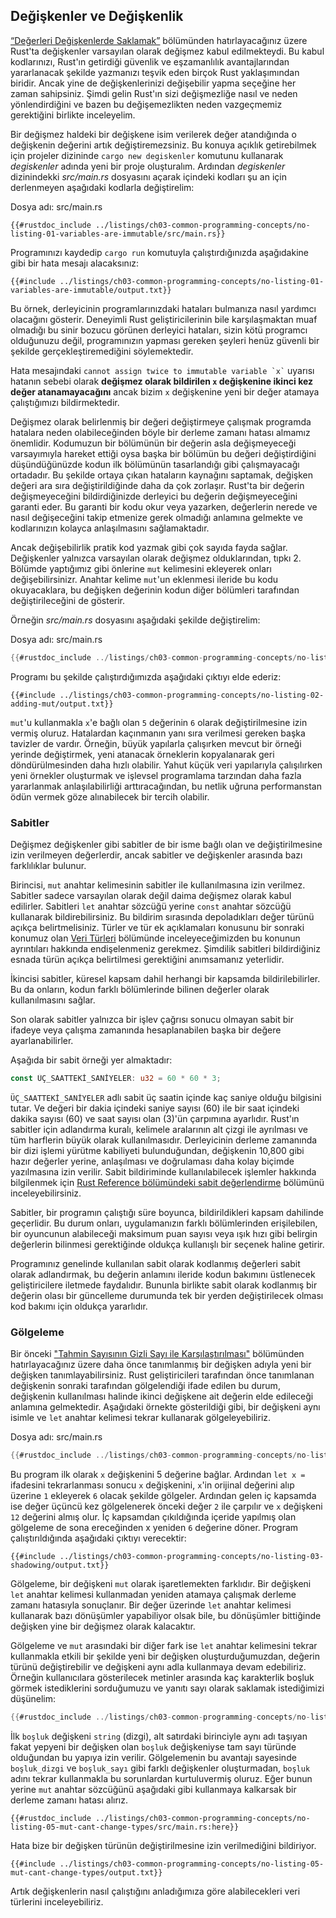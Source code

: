 ## Değişkenler ve Değişkenlik

[“Değerleri Değişkenlerde Saklamak”][storing-values-with-variables]<!-- ignore --> bölümünden hatırlayacağınız üzere Rust'ta değişkenler varsayılan olarak değişmez kabul edilmekteydi. Bu kabul kodlarınızı, Rust'ın getirdiği güvenlik ve eşzamanlılık avantajlarından yararlanacak şekilde yazmanızı teşvik eden birçok Rust yaklaşımından biridir. Ancak yine de değişkenlerinizi değişebilir yapma seçeğine her zaman sahipsiniz. Şimdi gelin Rust'ın sizi değişmezliğe nasıl ve neden yönlendirdiğini ve bazen bu değişemezlikten neden vazgeçmemiz gerektiğini birlikte inceleyelim.

Bir değişmez haldeki bir değişkene isim verilerek değer atandığında o değişkenin değerini artık değiştiremezsiniz. Bu konuya açıklık getirebilmek için projeler dizininde `cargo new degiskenler` komutunu kullanarak *degiskenler* adında yeni bir proje oluşturalım. Ardından *degiskenler* dizinindekki *src/main.rs* dosyasını açarak içindeki kodları şu an için derlenmeyen aşağıdaki kodlarla değiştirelim: 

<span class="filename">Dosya adı: src/main.rs</span>

```rust,ignore,does_not_compile
{{#rustdoc_include ../listings/ch03-common-programming-concepts/no-listing-01-variables-are-immutable/src/main.rs}}
```

Programınızı kaydedip `cargo run` komutuyla çalıştırdığınızda aşağıdakine gibi bir hata mesajı alacaksınız:

```console
{{#include ../listings/ch03-common-programming-concepts/no-listing-01-variables-are-immutable/output.txt}}
```

Bu örnek, derleyicinin programlarınızdaki hataları bulmanıza nasıl yardımcı olacağını gösterir. Deneyimli Rust geliştiricilerinin bile karşılaşmaktan muaf olmadığı bu sinir bozucu görünen derleyici hataları, sizin kötü programcı olduğunuzu değil, programınızın yapması gereken şeyleri henüz güvenli bir şekilde gerçekleştiremediğini söylemektedir.   

Hata mesajındaki `` cannot assign twice to immutable variable `x` `` uyarısı hatanın sebebi olarak **değişmez olarak bildirilen `x` değişkenine ikinci kez değer atanamayacağını** ancak bizim `x` değişkenine yeni bir değer atamaya çalıştığımızı bildirmektedir.

Değişmez olarak belirlenmiş bir değeri değiştirmeye çalışmak programda hatalara neden olabileceğinden böyle bir derleme zamanı hatası almamız önemlidir. Kodumuzun bir bölümünün bir değerin asla değişmeyeceği varsayımıyla hareket ettiği oysa başka bir bölümün bu değeri değiştirdiğini düşündüğünüzde kodun ilk bölümünün tasarlandığı gibi çalışmayacağı ortadadır. Bu şekilde ortaya çıkan hataların kaynağını saptamak, değişken değeri ara sıra değiştirildiğinde daha da çok zorlaşır. 
Rust'ta bir değerin değişmeyeceğini bildirdiğinizde derleyici bu değerin değişmeyeceğini garanti eder. Bu garanti bir kodu okur veya yazarken, değerlerin nerede ve nasıl değişeceğini takip etmenize gerek olmadığı anlamına gelmekte ve kodlarınızın kolayca anlaşılmasını sağlamaktadır.

Ancak değişebilirlik pratik kod yazmak gibi çok sayıda fayda sağlar. Değişkenler yalnızca varsayılan olarak değişmez olduklarından, tıpkı 2. Bölümde yaptığımız gibi önlerine `mut` kelimesini ekleyerek onları değişebilirsinizr. Anahtar kelime `mut`'un eklenmesi ileride bu kodu okuyacaklara, bu değişken değerinin kodun diğer bölümleri tarafından değiştirileceğini de gösterir.

Örneğin *src/main.rs* dosyasını aşağıdaki şekilde değiştirelim:

<span class="filename">Dosya adı: src/main.rs</span>

```rust
{{#rustdoc_include ../listings/ch03-common-programming-concepts/no-listing-02-adding-mut/src/main.rs}}
```

Programı bu şekilde çalıştırdığımızda aşağıdaki çıktıyı elde ederiz:

```console
{{#include ../listings/ch03-common-programming-concepts/no-listing-02-adding-mut/output.txt}}
```

`mut`'u kullanmakla `x`'e bağlı olan `5` değerinin `6` olarak değiştirilmesine izin vermiş oluruz. Hatalardan kaçınmanın yanı sıra verilmesi gereken başka tavizler de vardır. Örneğin, büyük yapılarla çalışırken mevcut bir örneği yerinde değiştirmek, yeni atanacak örneklerin kopyalanarak geri döndürülmesinden daha hızlı olabilir. Yahut küçük veri yapılarıyla çalışılırken yeni örnekler oluşturmak ve işlevsel programlama tarzından daha fazla yararlanmak anlaşılabilirliği arttıracağından, bu netlik uğruna performanstan ödün vermek göze alınabilecek bir tercih olabilir.

### Sabitler

Değişmez değişkenler gibi sabitler de bir isme bağlı olan ve değiştirilmesine izin verilmeyen değerlerdir, ancak sabitler ve değişkenler arasında bazı farklılıklar bulunur.

Birincisi, `mut` anahtar kelimesinin sabitler ile kullanılmasına izin verilmez. Sabitler sadece varsayılan olarak değil daima değişmez olarak kabul edilirler. Sabitleri `let` anahtar sözcüğü yerine `const` anahtar sözcüğü kullanarak bildirebilirsiniz. Bu bildirim sırasında depoladıkları değer türünü açıkça belirtmelisiniz. Türler ve tür ek açıklamaları konusunu bir sonraki konumuz olan [Veri Türleri][data-types]<!-- ignore --> bölümünde inceleyeceğimizden bu konunun ayrıntıları hakkında endişelenmeniz gerekmez. Şimdilik sabitleri bildirdiğiniz esnada türün açıkça belirtilmesi gerektiğini anımsamanız yeterlidir.

İkincisi sabitler, küresel kapsam dahil herhangi bir kapsamda bildirilebilirler. Bu da onların, kodun farklı bölümlerinde bilinen değerler olarak kullanılmasını sağlar.

Son olarak sabitler yalnızca bir işlev çağrısı sonucu olmayan sabit bir ifadeye veya çalışma zamanında hesaplanabilen başka bir değere ayarlanabilirler. 

Aşağıda bir sabit örneği yer almaktadır:

```rust
const ÜÇ_SAATTEKİ_SANİYELER: u32 = 60 * 60 * 3;
```

`ÜÇ_SAATTEKİ_SANİYELER` adlı sabit üç saatin içinde kaç saniye olduğu bilgisini tutar. Ve değeri bir dakia içindeki saniye sayısı (60) ile bir saat içindeki dakika sayısı (60) ve saat sayısı olan (3)'ün çarpımına ayarlıdır. Rust'ın sabitler için adlandırma kuralı, kelimele aralarının alt çizgi ile ayrılması ve tüm harflerin büyük olarak kullanılmasıdır. Derleyicinin derleme zamanında bir dizi işlemi yürütme kabiliyeti bulunduğundan, değişkenin 10,800 gibi hazır değerler yerine, anlaşılması ve doğrulaması daha kolay biçimde yazılmasına izin verilir. Sabit bildiriminde kullanılabilecek işlemler hakkında bilgilenmek için [Rust Reference bölümündeki sabit değerlendirme][const-eval] bölümünü inceleyebilirsiniz.

Sabitler, bir programın çalıştığı süre boyunca, bildirildikleri kapsam dahilinde geçerlidir. Bu durum onları, uygulamanızın farklı bölümlerinden erişilebilen, bir oyuncunun alabileceği maksimum puan sayısı veya ışık hızı gibi belirgin değerlerin bilinmesi gerektiğinde oldukça kullanışlı bir seçenek haline getirir.

Programınız genelinde kullanılan sabit olarak kodlanmış değerleri sabit olarak adlandırmak, bu değerin anlamını ileride kodun bakımını üstlenecek geliştiricilere iletmede faydalıdır. Bununla birlikte sabit olarak kodlanmış bir değerin olası bir güncelleme durumunda tek bir yerden değiştirilecek olması kod bakımı için oldukça yararlıdır.

### Gölgeleme

Bir önceki ["Tahmin Sayısının Gizli Sayı ile Karşılaştırılması"][comparing-the-guess-to-the-secret-number]<!-- ignore --> bölümünden hatırlayacağınız üzere daha önce tanımlanmış bir değişken adıyla yeni bir değişken tanımlayabilirsiniz. Rust geliştiricileri tarafından önce tanımlanan değişkenin sonraki tarafından gölgelendiği ifade edilen bu durum, değişkenin kullanılması halinde ikinci değişkene ait değerin elde edileceği anlamına gelmektedir. Aşağıdaki örnekte gösterildiği gibi, bir değişkeni aynı isimle ve `let` anahtar kelimesi tekrar kullanarak gölgeleyebiliriz.

<span class="filename">Dosya adı: src/main.rs</span>

```rust
{{#rustdoc_include ../listings/ch03-common-programming-concepts/no-listing-03-shadowing/src/main.rs}}
```

Bu program ilk olarak `x` değişkenini 5 değerine bağlar. Ardından `let x =` ifadesini tekrarlanması sonucu `x` değişkenini, `x`'in orijinal değerini alıp üzerine `1` ekleyerek `6` olacak şekilde gölgeler. Ardından gelen iç kapsamda ise değer üçüncü kez gölgelenerek önceki değer `2` ile çarpılır ve `x` değişkeni `12` değerini almış olur. İç kapsamdan çıkıldığında içeride yapılmış olan gölgeleme de sona ereceğinden x yeniden `6` değerine döner. Program çalıştırıldığında aşağıdaki çıktıyı verecektir:

```console
{{#include ../listings/ch03-common-programming-concepts/no-listing-03-shadowing/output.txt}}
```

Gölgeleme, bir değişkeni `mut` olarak işaretlemekten farklıdır. Bir değişkeni `let` anahtar kelimesi kullanmadan yeniden atamaya çalışmak derleme zamanı hatasıyla sonuçlanır. Bir değer üzerinde `let` anahtar kelimesi kullanarak bazı dönüşümler yapabiliyor olsak bile, bu dönüşümler bittiğinde değişken yine bir değişmez olarak kalacaktır.   

Gölgeleme ve `mut` arasındaki bir diğer fark ise `let` anahtar kelimesini tekrar kullanmakla etkili bir şekilde yeni bir değişken oluşturduğumuzdan, değerin türünü değiştirebilir ve değişkeni aynı adla kullanmaya devam edebiliriz. Örneğin kullanıcılara gösterilecek metinler arasında kaç karakterlik boşluk görmek istediklerini sorduğumuzu ve yanıtı sayı olarak saklamak istediğimizi düşünelim:

```rust
{{#rustdoc_include ../listings/ch03-common-programming-concepts/no-listing-04-shadowing-can-change-types/src/main.rs:here}}
```

İlk `boşluk` değişkeni `string` (dizgi), alt satırdaki birinciyle aynı adı taşıyan fakat yepyeni bir değişken olan `boşluk` değişkeniyse tam sayı türünde olduğundan bu yapıya izin verilir. Gölgelemenin bu avantajı sayesinde `boşluk_dizgi` ve `boşluk_sayı` gibi farklı değişkenler oluşturmadan, `boşluk` adını tekrar kullanmakla bu sorunlardan kurtuluvermiş oluruz. Eğer bunun yerine `mut` anahtar sözcüğünü aşağıdaki gibi kullanmaya kalkarsak bir derleme zamanı hatası alırız.


```rust,ignore,does_not_compile
{{#rustdoc_include ../listings/ch03-common-programming-concepts/no-listing-05-mut-cant-change-types/src/main.rs:here}}
```

Hata bize bir değişken türünün değiştirilmesine izin verilmediğini bildiriyor. 

```console
{{#include ../listings/ch03-common-programming-concepts/no-listing-05-mut-cant-change-types/output.txt}}
```

Artık değişkenlerin nasıl çalıştığını anladığımıza göre alabilecekleri veri türlerini inceleyebiliriz. 


[comparing-the-guess-to-the-secret-number]:
ch02-00-guessing-game-tutorial.html#tahmin-sayisinin-gizli-sayi-ile-karsilastirilmasi
[data-types]: ch03-02-data-types.html#veri-turleri
[storing-values-with-variables]: ch02-00-guessing-game-tutorial.html#degerleri-degiskenlerde-saklamak
[const-eval]: https://doc.rust-lang.org/reference/const_eval.html
